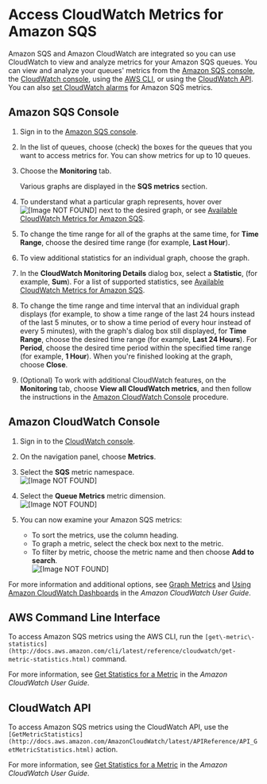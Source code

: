 # Access CloudWatch Metrics for Amazon SQS<a name="sqs-access-metrics"></a>

Amazon SQS and Amazon CloudWatch are integrated so you can use CloudWatch to view and analyze metrics for your Amazon SQS queues\. You can view and analyze your queues' metrics from the [Amazon SQS console](#access-cloudwatch-metrics-sqs-console), the [CloudWatch console](#access-metrics-cloudwatch-console), using the [AWS CLI](#access-cloudwatch-metrics-cli), or using the [CloudWatch API](#access-metrics-cloudwatch-api)\. You can also [set CloudWatch alarms](set-cloudwatch-alarms-for-metrics.md) for Amazon SQS metrics\.

## Amazon SQS Console<a name="access-cloudwatch-metrics-sqs-console"></a>

1. Sign in to the [Amazon SQS console](https://console.aws.amazon.com/sqs/)\.

1. In the list of queues, choose \(check\) the boxes for the queues that you want to access metrics for\. You can show metrics for up to 10 queues\.

1. Choose the **Monitoring** tab\.

   Various graphs are displayed in the **SQS metrics** section\.

1. To understand what a particular graph represents, hover over ![\[Image NOT FOUND\]](http://docs.aws.amazon.com/AWSSimpleQueueService/latest/SQSDeveloperGuide/images/information.png) next to the desired graph, or see [Available CloudWatch Metrics for Amazon SQS](sqs-available-cloudwatch-metrics.md)\.

1. To change the time range for all of the graphs at the same time, for **Time Range**, choose the desired time range \(for example, **Last Hour**\)\. 

1. To view additional statistics for an individual graph, choose the graph\.

1. In the **CloudWatch Monitoring Details** dialog box, select a **Statistic**, \(for example, **Sum**\)\. For a list of supported statistics, see [Available CloudWatch Metrics for Amazon SQS](sqs-available-cloudwatch-metrics.md)\.

1. To change the time range and time interval that an individual graph displays \(for example, to show a time range of the last 24 hours instead of the last 5 minutes, or to show a time period of every hour instead of every 5 minutes\), with the graph's dialog box still displayed, for **Time Range**, choose the desired time range \(for example, **Last 24 Hours**\)\. For **Period**, choose the desired time period within the specified time range \(for example, **1 Hour**\)\. When you're finished looking at the graph, choose **Close**\.

1. \(Optional\) To work with additional CloudWatch features, on the **Monitoring** tab, choose **View all CloudWatch metrics**, and then follow the instructions in the [Amazon CloudWatch Console](#access-metrics-cloudwatch-console) procedure\.

## Amazon CloudWatch Console<a name="access-metrics-cloudwatch-console"></a>

1. Sign in to the [CloudWatch console](https://console.aws.amazon.com/cloudwatch/)\.

1. On the navigation panel, choose **Metrics**\.

1. Select the **SQS** metric namespace\.  
![\[Image NOT FOUND\]](http://docs.aws.amazon.com/AWSSimpleQueueService/latest/SQSDeveloperGuide/images/sqs-cloudwatch-queue-metrics-namespace.png)

1. Select the **Queue Metrics** metric dimension\.  
![\[Image NOT FOUND\]](http://docs.aws.amazon.com/AWSSimpleQueueService/latest/SQSDeveloperGuide/images/sqs-cloudwatch-queue-metrics-dimension.png)

1. You can now examine your Amazon SQS metrics:
   + To sort the metrics, use the column heading\.
   + To graph a metric, select the check box next to the metric\.
   + To filter by metric, choose the metric name and then choose **Add to search**\.  
![\[Image NOT FOUND\]](http://docs.aws.amazon.com/AWSSimpleQueueService/latest/SQSDeveloperGuide/images/sqs-cloudwatch-queue-metrics-examine.png)

For more information and additional options, see [Graph Metrics](http://docs.aws.amazon.com/AmazonCloudWatch/latest/monitoring/graph_metrics.html) and [Using Amazon CloudWatch Dashboards](http://docs.aws.amazon.com/AmazonCloudWatch/latest/monitoring/CloudWatch_Dashboards.html) in the *Amazon CloudWatch User Guide*\.

## AWS Command Line Interface<a name="access-cloudwatch-metrics-cli"></a>

To access Amazon SQS metrics using the AWS CLI, run the `[get\-metric\-statistics](http://docs.aws.amazon.com/cli/latest/reference/cloudwatch/get-metric-statistics.html)` command\.

For more information, see [Get Statistics for a Metric](http://docs.aws.amazon.com/AmazonCloudWatch/latest/monitoring/getting-metric-statistics.html) in the *Amazon CloudWatch User Guide*\.

## CloudWatch API<a name="access-metrics-cloudwatch-api"></a>

To access Amazon SQS metrics using the CloudWatch API, use the `[GetMetricStatistics](http://docs.aws.amazon.com/AmazonCloudWatch/latest/APIReference/API_GetMetricStatistics.html)` action\.

For more information, see [Get Statistics for a Metric](http://docs.aws.amazon.com/AmazonCloudWatch/latest/monitoring/getting-metric-statistics.html) in the *Amazon CloudWatch User Guide*\.